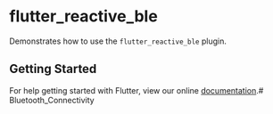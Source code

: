 # flutter_reactive_ble

Demonstrates how to use the `flutter_reactive_ble` plugin.

## Getting Started

For help getting started with Flutter, view our online
[documentation](http://flutter.dev/).#   B l u e t o o t h _ C o n n e c t i v i t y  
 